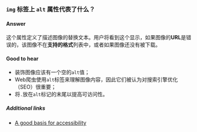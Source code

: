 <!-- ### What is the purpose of the `alt` attribute on images? -->
### <code>img</code> 标签上 <code>alt</code> 属性代表了什么？ 

#### Answer

<!-- The `alt` attribute provides alternative information for an image if a user cannot view it. The `alt` attribute should be used to describe any images except those which only serve a decorative purpose, in which case it should be left empty. -->

这个属性定义了描述图像的替换文本。用户将看到这个显示，如果图像的<b>URL</b>是错误的，该图像不在<b>支持的格式</b>列表中，或者如果图像还没有被下载。

#### Good to hear

<!-- * Decorative images should have an empty `alt` attribute.
* Web crawlers use `alt` tags to understand image content, so they are considered important for Search Engine Optimization (SEO).
* Put the `.` at the end of `alt` tag to improve accessibility. -->

* 装饰图像应该有一个空的<code>alt</code>值；
* Web爬虫使用<code>alt</code>标签来理解图像内容，因此它们被认为对搜索引擎优化（SEO）很重要；
* 将<code>.</code>放在<code>alt</code>标记的末尾以提高可访问性。

##### Additional links

* [A good basis for accessibility](https://developer.mozilla.org/en-US/docs/Learn/Accessibility/HTML)

<!-- tags: (html) -->

<!-- expertise: (0) -->
